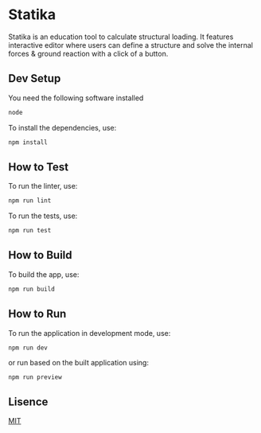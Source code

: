 # Statika

Statika is an education tool to calculate structural loading. It features interactive editor where users can define a structure and solve the internal forces & ground reaction with a click of a button.

## Dev Setup

You need the following software installed

```bash
node
```

To install the dependencies, use:

```bash
npm install
```

## How to Test

To run the linter, use:

```bash
npm run lint
```

To run the tests, use:
```bash
npm run test
```

## How to Build

To build the app, use:

```bash
npm run build
```

## How to Run

To run the application in development mode, use:

```bash
npm run dev
```

or run based on the built application using:

```
npm run preview
```

## Lisence

[MIT](https://github.com/nandappputra/statika/blob/master/LICENSE)
